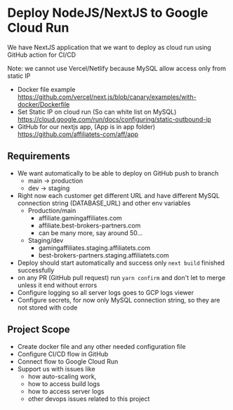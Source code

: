 # Deploy NodeJS/NextJS to Google Cloud Run

We have NextJS application that we want to deploy as cloud run using GitHub action for CI/CD

Note: we cannot use Vercel/Netlify because MySQL allow access only from static IP

- Docker file example
https://github.com/vercel/next.js/blob/canary/examples/with-docker/Dockerfile
- Set Static IP on cloud run (So can white list on MySQL)
https://cloud.google.com/run/docs/configuring/static-outbound-ip
- GitHub for our nextjs app, (App is in app folder) 
https://github.com/affiliatets-com/aff/app

## Requirements
- We want automatically to be able to deploy on GitHub push to branch
  - main -> production
  - dev -> staging
- Right now each customer get different URL and 
have different MySQL connection string (DATABASE_URL)
and other env variables
  - Production/main
    - affiliate.gamingaffiliates.com
    - affiliate.best-brokers-partners.com
    - can be many more, say around 50...
  - Staging/dev
    - gamingaffiliates.staging.affiliatets.com
    - best-brokers-partners.staging.affiliatets.com
- Deploy should start automatically and success 
only `next build` finished successfully
- on any PR (GitHub pull request) run `yarn confirm` 
and don't let to merge unless it end without errors
- Configure logging so all server logs goes to GCP logs viewer
- Configure secrets, for now only MySQL connection string, 
so they are not stored with code 

## Project Scope
- Create docker file and any other needed configuration file
- Configure CI/CD flow in GitHub
- Connect flow to Google Cloud Run
- Support us with issues like 
  - how auto-scaling work,
  - how to access build logs
  - how to access server logs 
  - other devops issues related to this project  

